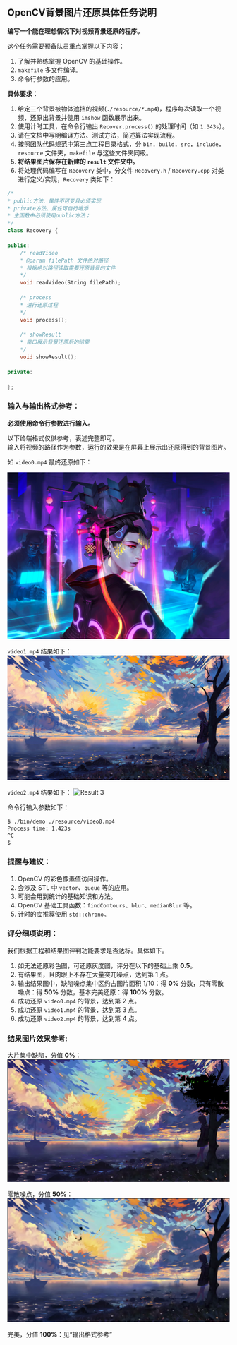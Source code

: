 ## OpenCV背景图片还原具体任务说明

**编写一个能在理想情况下对视频背景还原的程序。**

这个任务需要预备队员重点掌握以下内容：

1. 了解并熟练掌握 OpenCV 的基础操作。
2. `makefile` 多文件编译。
3. 命令行参数的应用。

**具体要求：**

1. 给定三个背景被物体遮挡的视频(`./resource/*.mp4`)，程序每次读取一个视频，还原出背景并使用 `imshow` 函数展示出来。
2. 使用计时工具，在命令行输出 `Recover.process()` 的处理时间（如 `1.343s`）。
3. 请在文档中写明编译方法、测试方法，简述算法实现流程。
4. 按照[团队代码规范](https://github.com/SYSU-AERO-SWIFT/tutorial_2019/wiki/%E5%9B%A2%E9%98%9F%E5%8D%8F%E4%BD%9C%E8%A7%84%E8%8C%83)中第三点工程目录格式，分 `bin`，`build`，`src`，`include`，`resource` 文件夹，`makefile` 与这些文件夹同级。
5. **将结果图片保存在新建的 `result` 文件夹中。**
6. 将处理代码编写在 `Recovery` 类中，分文件 `Recovery.h` / `Recovery.cpp` 对类进行定义/实现，`Recovery` 类如下：

```cpp
/*
* public方法、属性不可变且必须实现
* private方法、属性可自行增添
* 主函数中必须使用public方法；
*/
class Recovery {

public:
    /* readVideo
    * @param filePath 文件绝对路径
    * 根据绝对路径读取需要还原背景的文件
    */
    void readVideo(String filePath);

    /* process
    * 进行还原过程
    */
    void process();

    /* showResult
    * 窗口展示背景还原后的结果
    */
    void showResult();

private:

};
```

### 输入与输出格式参考：

**必须使用命令行参数进行输入。**

以下终端格式仅供参考，表述完整即可。  
输入将视频的路径作为参数，运行的效果是在屏幕上展示出还原得到的背景图片。

如 `video0.mp4` 最终还原如下：

![Result 1](demo/res0.jpg)

`video1.mp4` 结果如下：
![Result 2](demo/res1.JPG)

`video2.mp4` 结果如下：
![Result 3](demo/res2.png)

命令行输入参数如下：

```shell
$ ./bin/demo ./resource/video0.mp4
Process time: 1.423s
^C
$
```

### 提醒与建议：

1. OpenCV 的彩色像素值访问操作。
2. 会涉及 STL 中 `vector`、`queue` 等的应用。
3. 可能会用到统计的基础知识和方法。
4. OpenCV 基础工具函数：`findContours`、`blur`、`medianBlur` 等。
5. 计时的库推荐使用 `std::chrono`。

### 评分细项说明：

我们根据工程和结果图评判功能要求是否达标。具体如下。

1. 如无法还原彩色图，可还原灰度图，评分在以下的基础上乘 **0.5**。
1. 有结果图，且肉眼上不存在大量突兀噪点，达到第 1 点。  
1. 输出结果图中，缺陷噪点集中区约占图片面积 1/10：得 **0%** 分数，只有零散噪点：得 **50%** 分数，基本完美还原：得 **100%** 分数。
1. 成功还原 `video0.mp4` 的背景，达到第 2 点。
1. 成功还原 `video1.mp4` 的背景，达到第 3 点。
1. 成功还原 `video2.mp4` 的背景，达到第 4 点。

### 结果图片效果参考:

大片集中缺陷，分值 **0%**：
![0 percent](demo/0percent.png)

零散噪点，分值 **50%**：
![50 percent](demo/50percent.png)

完美，分值 **100%**：见“输出格式参考”

